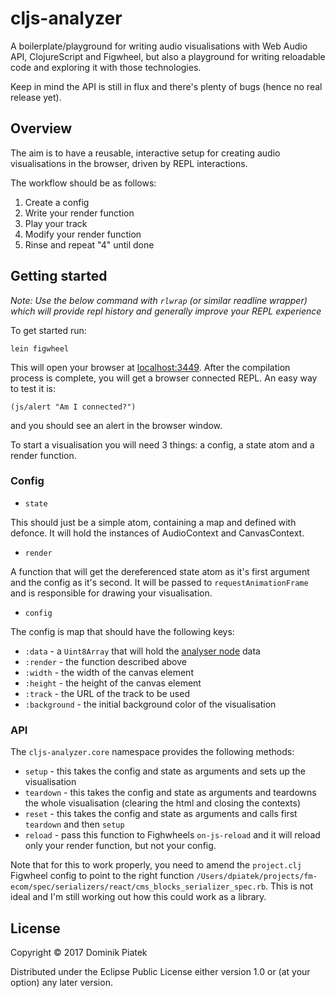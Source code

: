 # cljs-analyzer

A boilerplate/playground for writing audio visualisations with Web Audio API, ClojureScript and Figwheel, but also a playground for writing reloadable code and exploring it with those technologies.

Keep in mind the API is still in flux and there's plenty of bugs (hence no real release yet).

## Overview

The aim is to have a reusable, interactive setup for creating audio visualisations in the browser, driven by REPL interactions.

The workflow should be as follows:

1. Create a config
2. Write your render function
3. Play your track
4. Modify your render function
5. Rinse and repeat "4" until done

## Getting started

_Note: Use the below command with `rlwrap` (or similar readline wrapper) which will provide repl history and
generally improve your REPL experience_

To get started run:

    lein figwheel

This will open your browser at [localhost:3449](http://localhost:3449/). After the compilation process is complete, you will
get a browser connected REPL. An easy way to test it is:

    (js/alert "Am I connected?")

and you should see an alert in the browser window.

To start a visualisation you will need 3 things: a config, a state atom and a render function.

### Config

- `state`

This should just be a simple atom, containing a map and defined with defonce. It will hold the instances
of AudioContext and CanvasContext.

- `render`

A function that will get the dereferenced state atom as it's first argument and the config as it's second. It will be passed to `requestAnimationFrame` and is responsible for drawing your visualisation.

- `config`

The config is map that should have the following keys:

- `:data` - a `Uint8Array` that will hold the [analyser node](http://devdocs.io/dom/analysernode) data
- `:render` - the function described above
- `:width` - the width of the canvas element
- `:height` - the height of the canvas element
- `:track` - the URL of the track to be used
- `:background` - the initial background color of the visualisation

### API

The `cljs-analyzer.core` namespace provides the following methods:

- `setup` - this takes the config and state as arguments and sets up the visualisation
- `teardown` - this takes the config and state as arguments and teardowns the whole visualisation (clearing the html and closing the contexts)
- `reset` - this takes the config and state as arguments and calls first `teardown` and then `setup`
- `reload` - pass this function to Fighwheels `on-js-reload` and it will reload only your render function, but not your config. 

Note that for this to work properly, you need to amend the `project.clj` Figwheel config to point to the right function `/Users/dpiatek/projects/fm-ecom/spec/serializers/react/cms_blocks_serializer_spec.rb`. This is not ideal and I'm still working out how this could work as a library.


## License

Copyright © 2017 Dominik Piatek

Distributed under the Eclipse Public License either version 1.0 or (at your option) any later version.
